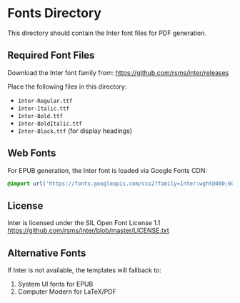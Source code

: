 # Fonts Directory

This directory should contain the Inter font files for PDF generation.

## Required Font Files

Download the Inter font family from: https://github.com/rsms/inter/releases

Place the following files in this directory:
- `Inter-Regular.ttf`
- `Inter-Italic.ttf`
- `Inter-Bold.ttf`
- `Inter-BoldItalic.ttf`
- `Inter-Black.ttf` (for display headings)

## Web Fonts

For EPUB generation, the Inter font is loaded via Google Fonts CDN:
```css
@import url('https://fonts.googleapis.com/css2?family=Inter:wght@400;600;700;900&display=swap');
```

## License

Inter is licensed under the SIL Open Font License 1.1
https://github.com/rsms/inter/blob/master/LICENSE.txt

## Alternative Fonts

If Inter is not available, the templates will fallback to:
1. System UI fonts for EPUB
2. Computer Modern for LaTeX/PDF
